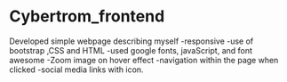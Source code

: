 # Cybertrom_frontend
Developed simple webpage describing myself
-responsive
-use of bootstrap ,CSS and HTML
-used google fonts, javaScript, and font awesome
-Zoom image on hover effect
-navigation within the page when clicked
-social media links with icon.


